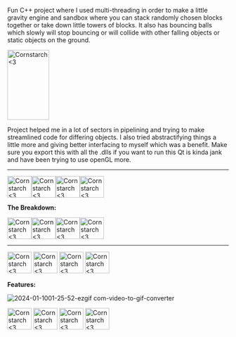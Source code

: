 Fun C++ project where I used multi-threading in order to make a little gravity engine and sandbox where you can stack randomly chosen blocks together or take down little towers of blocks. It also has bouncing balls which slowly will stop bouncing or will collide with other falling objects or static objects on the ground. 

<img src="https://github.com/Kingerthanu/CPP_physicsEngine/assets/76754592/7cddc143-60bf-474e-909c-ca647f217e8e" alt="Cornstarch <3" width="95" height="159">

Project helped me in a lot of sectors in pipelining and trying to make streamlined code for differing objects. I also tried abstractifying things a little more and giving better interfacing to myself which was a benefit. Make sure you export this with all the .dlls if you want to run this Qt is kinda jank and have been trying to use openGL more.



----------------------------------------------

<img src="https://github.com/Kingerthanu/CPP_physicsSandBoxEngine/assets/76754592/b96e1c49-626c-415d-8543-11910143838d" alt="Cornstarch <3" width="55" height="49"><img src="https://github.com/Kingerthanu/CPP_physicsSandBoxEngine/assets/76754592/b96e1c49-626c-415d-8543-11910143838d" alt="Cornstarch <3" width="55" height="49"><img src="https://github.com/Kingerthanu/CPP_physicsSandBoxEngine/assets/76754592/b96e1c49-626c-415d-8543-11910143838d" alt="Cornstarch <3" width="55" height="49"><img src="https://github.com/Kingerthanu/CPP_physicsSandBoxEngine/assets/76754592/b96e1c49-626c-415d-8543-11910143838d" alt="Cornstarch <3" width="55" height="49">


**The Breakdown:**



<img src="https://github.com/Kingerthanu/CPP_physicsSandBoxEngine/assets/76754592/f19ff9a0-2f81-4fb9-a02d-0242fb998b0f" alt="Cornstarch <3" width="55" height="49"><img src="https://github.com/Kingerthanu/CPP_physicsSandBoxEngine/assets/76754592/f19ff9a0-2f81-4fb9-a02d-0242fb998b0f" alt="Cornstarch <3" width="55" height="49"><img src="https://github.com/Kingerthanu/CPP_physicsSandBoxEngine/assets/76754592/f19ff9a0-2f81-4fb9-a02d-0242fb998b0f" alt="Cornstarch <3" width="55" height="49"><img src="https://github.com/Kingerthanu/CPP_physicsSandBoxEngine/assets/76754592/f19ff9a0-2f81-4fb9-a02d-0242fb998b0f" alt="Cornstarch <3" width="55" height="49">


----------------------------------------------

<img src="https://github.com/Kingerthanu/CPP_physicsSandBoxEngine/assets/76754592/f4948d81-f91b-4b42-ac1a-cd4553ff385f" alt="Cornstarch <3" width="55" height="49"> <img src="https://github.com/Kingerthanu/CPP_physicsSandBoxEngine/assets/76754592/f4948d81-f91b-4b42-ac1a-cd4553ff385f" alt="Cornstarch <3" width="55" height="49"> <img src="https://github.com/Kingerthanu/CPP_physicsSandBoxEngine/assets/76754592/f4948d81-f91b-4b42-ac1a-cd4553ff385f" alt="Cornstarch <3" width="55" height="49"> <img src="https://github.com/Kingerthanu/CPP_physicsSandBoxEngine/assets/76754592/f4948d81-f91b-4b42-ac1a-cd4553ff385f" alt="Cornstarch <3" width="55" height="49">


**Features:**

![2024-01-1001-25-52-ezgif com-video-to-gif-converter](https://github.com/Kingerthanu/java_physicsEngine/assets/76754592/10dea34c-5ad5-412c-a9cf-c44448df58f6)


<img src="https://github.com/Kingerthanu/CPP_physicsSandBoxEngine/assets/76754592/1c477bd2-475c-434b-9488-4f929a171f53" alt="Cornstarch <3" width="55" height="49"> <img src="https://github.com/Kingerthanu/CPP_physicsSandBoxEngine/assets/76754592/1c477bd2-475c-434b-9488-4f929a171f53" alt="Cornstarch <3" width="55" height="49"> <img src="https://github.com/Kingerthanu/CPP_physicsSandBoxEngine/assets/76754592/1c477bd2-475c-434b-9488-4f929a171f53" alt="Cornstarch <3" width="55" height="49"> <img src="https://github.com/Kingerthanu/CPP_physicsSandBoxEngine/assets/76754592/1c477bd2-475c-434b-9488-4f929a171f53" alt="Cornstarch <3" width="55" height="49">

